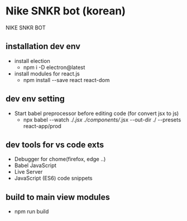 # Nike SNKR bot (korean)
NIKE SNKR BOT

## installation dev env
+ install election 
  + npm i -D electron@latest
+ install modules for react.js
  + npm install --save react react-dom

## dev env setting
+ Start babel preprocessor before editing code (for convert jsx to js)
  + npx babel --watch ./*.jsx ./components/*.jsx --out-dir ./ --presets react-app/prod

## dev tools for vs code exts
+ Debugger for chome(firefox, edge ..)
+ Babel JavaScript
+ Live Server
+ JavaScript (ES6) code snippets

## build to main view modules
+ npm run build
